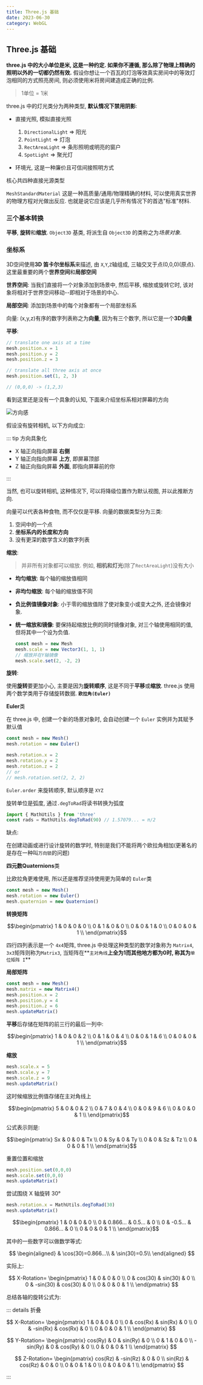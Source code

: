 ```yaml
---
title: Three.js 基础
date: 2023-06-30
category: WebGL
---
```


## Three.js 基础

**three.js 中的大小单位是米, 这是一种约定. 如果你不遵循, 那么除了物理上精确的照明以外的一切都仍然有效.** 假设你想让一个百瓦的灯泡等效真实房间中的等效灯泡相同的方式照亮房间, 则必须使用米将房间建造成正确的比例.

> 1单位 = 1米

three.js 中的灯光类分为两种类型, **默认情况下禁用阴影**:

- 直接光照, 模拟直接光照
  
  1. `DirectionalLight` => 阳光
  2. `PointLight` => 灯泡
  3. `RectAreaLight` => 条形照明或明亮的窗户
  4. `SpotLight` => 聚光灯
  
- 环境光, 这是一种廉价且可信间接照明方式

核心共四种直接光源类型


`MeshStandardMaterial` 这是一种高质量/通用/物理精确的材料, 可以使用真实世界的物理方程对光做出反应. 也就是说它应该是几乎所有情况下的首选"标准"材料.

### 三个基本转换

**平移**, **旋转**和**缩放**. `Object3D` 基类, 将派生自 `Object3D` 的类称之为*场景对象*.

### 坐标系

3D空间使用**3D 笛卡尔坐标系**来描述, 由 `X`,`Y`,`Z`轴组成, 三轴交叉于点(0,0,0)(原点). 这里最重要的两个**世界空间**和**局部空间**

**世界空间**: 当我们直接将一个对象添加到场景中, 然后平移, 缩放或旋转它时, 该对象将相对于世界空间移动--即相对于场景的中心.

**局部空间**: 添加到场景中的每个对象都有一个局部坐标系

向量: (x,y,z)有序的数字列表称之为**向量**, 因为有三个数字, 所以它是一个**3D向量**

**平移**:

```js
// translate one axis at a time
mesh.position.x = 1
mesh.position.y = 2
mesh.position.z = 3

// translate all three axis at once
mesh.position.set(1, 2, 3)

// (0,0,0) -> (1,2,3)
```

看到这里还是没有一个具象的认知, 下面来介绍坐标系相对屏幕的方向

![方向感](/images/WebGL/coordinate_system.svg)

假设没有旋转相机, 以下方向成立:

::: tip 方向具象化

- X 轴正向指向屏幕 **右侧**
- Y 轴正向指向屏幕 **上方**, 即屏幕顶部
- Z 轴正向指向屏幕 **外面**, 即指向屏幕前的你

:::

当然, 也可以旋转相机, 这种情况下, 可以将降级位置作为默认视图, 并以此推断方向.

向量可以代表各种食物, 而不仅仅是平移. 向量的数据类型分为三类:

1. 空间中的一个点
2. **坐标系内的长度和方向**
3. 没有更深的数学含义的数字列表

**缩放**:

> 并非所有对象都可以缩放. 例如, **相机和灯光**(除了`RectAreaLight`)没有大小

- **均匀缩放**: 每个轴的缩放值相同

- **非均匀缩放**: 每个轴的缩放值不同

- **负比例值镜像对象**: 小于零的缩放值除了使对象变小或变大之外, 还会镜像对象.

- **统一缩放和镜像**: 要保持起缩放比例的同时镜像对象, 对三个轴使用相同的值, 但将其中一个设为负值.

  ```js
  const mesh = new Mesh
  mesh.scale = new Vector3(1, 1, 1)
  // 缩放并在Y轴镜像
  mesh.scale.set(2, -2, 2)
  ```

**旋转**:

使用**旋转**要更加小心, 主要是因为**旋转顺序**, 这是不同于**平移**或**缩放**. three.js 使用两个数学类用于存储旋转数据. **`欧拉角(Euler)`**

**Euler**类

在 three.js 中, 创建一个新的场景对象时, 会自动创建一个 `Euler` 实例并为其赋予默认值

```js
const mesh = new Mesh()
mesh.rotation = new Euler()

mesh.rotation.x = 2
mesh.rotation.y = 2
mesh.rotation.z = 2
// or
// mesh.rotation.set(2, 2, 2)
```

`Euler.order` 来旋转顺序, 默认顺序是 `XYZ`

旋转单位是弧度, 通过`.degToRad`将读书转换为弧度

```js
import { MathUtils } from 'three'
const rads = MathUtils.degToRad(90) // 1.57079... = π/2
```

缺点:

在创建动画或进行设计旋转的数学时, 特别是我们不能将两个欧拉角相加(更著名的是存在一种叫`万向锁`的问题)

**四元数Quaternions**类

比欧拉角更难使用, 所以还是推荐坚持使用更为简单的 `Euler`类

```js
const mesh = new Mesh()
mesh.rotation = new Euler()
mesh.quaternion = new Quaternion()
```

**转换矩阵**

<!-- 
  在markdown中表示矩阵
:https://zhuanlan.zhihu.com/p/269245898

  pmatrix：小括号边框
  bmatrix：中括号边框
  Bmatrix：大括号边框
  vmatrix：单竖线边框
  Vmatrix：双竖线边框
 -->

$$\begin{pmatrix}
1 & 0 & 0 & 0 \\
0 & 1 & 0 & 0 \\
0 & 0 & 1 & 0 \\
0 & 0 & 0 & 1 \\
\end{pmatrix}$$

四行四列表示是一个 `4x4`矩阵, three.js 中处理这种类型的数学对象称为 `Matrix4`, `3x3`矩阵则称为`Matrix3`, 当矩阵在**`主对角线`**上全为1而其他地方都为0时, 称其为**`单位矩阵 I`**

**局部矩阵**

```js
const mesh = new Mesh()
mesh.matrix = new Matrix4()
mesh.position.x = 2
mesh.position.y = 4
mesh.position.z = 6
mesh.updateMatrix()
```
**平移**后存储在矩阵的前三行的最后一列中:

$$\begin{pmatrix}
1 & 0 & 0 & 2 \\
0 & 1 & 0 & 4 \\
0 & 0 & 1 & 6 \\
0 & 0 & 0 & 1 \\
\end{pmatrix}$$

**缩放**

```js
mesh.scale.x = 5
mesh.scale.y = 7
mesh.scale.z = 9
mesh.updateMatrix()
```

这时候缩放比例值存储在主对角线上

$$\begin{pmatrix}
5 & 0 & 0 & 2 \\
0 & 7 & 0 & 4 \\
0 & 0 & 9 & 6 \\
0 & 0 & 0 & 1 \\
\end{pmatrix}$$

公式表示则是:

$$\begin{pmatrix}
Sx & 0 & 0 & Tx \\
0 & Sy & 0 & Ty \\
0 & 0 & Sz & Tz \\
0 & 0 & 0 & 1 \\
\end{pmatrix}$$

重置位置和缩放

```js
mesh.position.set(0,0,0)
mesh.scale.set(0,0,0)
mesh.updateMatrix()
```

尝试围绕 X 轴旋转 30°

```js
mesh.rotation.x = MathUtils.degToRad(30)
mesh.updateMatrix()
```

$$\begin{pmatrix}
1 & 0 & 0 & 0 \\
0 & 0.866... & 0.5... & 0 \\
0 & -0.5... & 0.866... & 0 \\
0 & 0 & 0 & 1 \\
\end{pmatrix}$$

其中的一些数字可以做数学等式:

$$
\begin{aligned}
& \cos(30)=0.866...\\
& \sin(30)=0.5\\
\end{aligned}
$$

实际上:

$$
X-Rotation=
\begin{pmatrix}
1 & 0 & 0 & 0 \\
0 & cos(30) & sin(30) & 0 \\
0 & -sin(30) & cos(30) & 0 \\
0 & 0 & 0 & 1 \\
\end{pmatrix}
$$

总结各轴的旋转公式为:

::: details 折叠

$$
X-Rotation=
\begin{pmatrix}
1 & 0 & 0 & 0 \\
0 & cos(Rx) & sin(Rx) & 0 \\
0 & -sin(Rx) & cos(Rx) & 0 \\
0 & 0 & 0 & 1 \\
\end{pmatrix}
$$

$$
Y-Rotation=
\begin{pmatrix}
cos(Ry) & 0 & sin(Ry) & 0 \\
0 & 1 & 0 & 0 \\
-sin(Ry) & 0 & cos(Ry) & 0 \\
0 & 0 & 0 & 1 \\
\end{pmatrix}
$$

$$
Z-Rotation=
\begin{pmatrix}
cos(Rz) & -sin(Rz) & 0 & 0 \\
sin(Rz) & cos(Rz) & 0 & 0 \\
0 & 0 & 1 & 0 \\
0 & 0 & 0 & 1 \\
\end{pmatrix}
$$

:::

<!-- TODO: Vuepress 支持数学公式 -->
